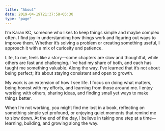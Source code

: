 ```yaml
---
title: "About"
date: 2019-04-19T21:37:58+05:30
type: "page"
---
```


I’m Karan KC, someone who likes to keep things simple and maybe complex often. I find joy in understanding how things work and figuring out ways to improve them. Whether it’s solving a problem or creating something useful, I approach it with a mix of curiosity and patience.

Life, to me, feels like a story—some chapters are slow and thoughtful, while others are fast and challenging. I’ve had my share of both, and each has taught me something valuable. Along the way, I’ve learned that it’s not about being perfect; it’s about staying consistent and open to growth.

My work is an extension of how I see life. I focus on doing what matters, being honest with my efforts, and learning from those around me. I enjoy working with others, sharing ideas, and finding small yet ways to make things better.

When I’m not working, you might find me lost in a book, reflecting on something simple yet profound, or enjoying quiet moments that remind me to slow down. At the end of the day, I believe in taking one step at a time—learning, building, and growing along the way.
